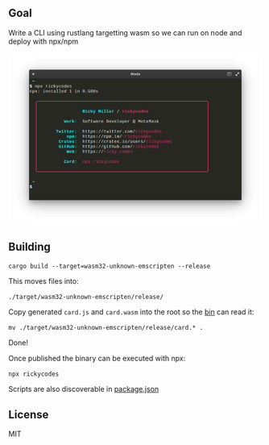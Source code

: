 ## Goal

Write a CLI using rustlang targetting wasm so we can run on node and deploy with npx/npm

<img src="screenshot.png">

## Building

```
cargo build --target=wasm32-unknown-emscripten --release
```

This moves files into:
```
./target/wasm32-unknown-emscripten/release/
```
Copy generated `card.js` and `card.wasm` into the root so the [bin](bin.js) can read it:

```
mv ./target/wasm32-unknown-emscripten/release/card.* .
```

Done!

Once published the binary can be executed with npx:
```
npx rickycodes
```
Scripts are also discoverable in [package.json](package.json#L9)

## License

MIT
